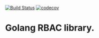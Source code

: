 [![Build Status](https://www.travis-ci.com/sbutakov/go-rbac.svg?branch=main)](https://www.travis-ci.com/sbutakov/go-rbac)
[![codecov](https://codecov.io/gh/sbutakov/go-rbac/branch/main/graph/badge.svg?token=2PLX7SWZ1K)](https://codecov.io/gh/sbutakov/go-rbac)

# Golang RBAC library.
